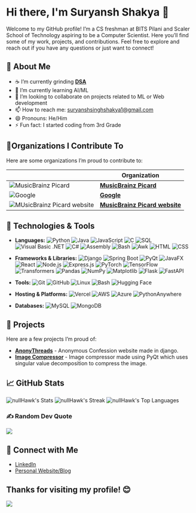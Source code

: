 # Hi there, I'm Suryansh Shakya 👋

Welcome to my GitHub profile! I’m a CS freshman at BITS Pilani and Scaler School of Technology aspiring to be a Computer Scientist. Here you’ll find some of my work, projects, and contributions. Feel free to explore and reach out if you have any questions or just want to connect!

## 🚀 About Me

- ☕ I’m currently grinding [**DSA**](https://leetcode.com/u/null_Hawk/)
- 🌱 I’m currently learning AI/ML
- 👯 I’m looking to collaborate on projects related to ML or Web development
- 📫 How to reach me: suryanshsinghshakya1@gmail.com
- 😄 Pronouns: He/Him
- ⚡ Fun fact: I started coding from 3rd Grade
  
## 🌟Organizations I Contribute To

Here are some organizations I’m proud to contribute to:

|  | Organization |
|--------------|-------------|
| ![MusicBrainz Picard](https://github.com/user-attachments/assets/b5ff3db7-da2a-493b-84ad-540920e893e9)| [**MusicBrainz Picard**](https://github.com/metabrainz/picard)
| ![Google](https://github.com/user-attachments/assets/6bb1db7e-a8f0-4976-aec4-cd8129a9aaee)| [**Google**](https://github.com/google/blockly)
| ![MUsicBrainz Picard website](https://github.com/user-attachments/assets/002be490-cf66-4646-9d4b-791aa7251dfc) | [**MusicBrainz Picard website**](https://github.com/metabrainz/picard-website)

## 🔧 Technologies & Tools

- **Languages:**
  ![Python](https://img.shields.io/badge/-Python-3572A5?logo=python&logoColor=white)
  ![Java](https://img.shields.io/badge/-Java-007396?logo=java&logoColor=white)
  ![JavaScript](https://img.shields.io/badge/-JavaScript-F7DF1E?logo=javascript&logoColor=black)
  ![C](https://img.shields.io/badge/-C-A8B9CC?logo=c&logoColor=white)
  ![SQL](https://img.shields.io/badge/-SQL-00000F?logo=sqlite&logoColor=white)
  ![Visual Basic .NET](https://img.shields.io/badge/-Visual%20Basic%20.NET-94576D?logo=visual-studio&logoColor=white)
  ![C#](https://img.shields.io/badge/-C%23-239120?logo=csharp&logoColor=white)
  ![Assembly](https://img.shields.io/badge/-Assembly-6E4C3A?logo=assembly&logoColor=white)
  ![Bash](https://img.shields.io/badge/-Bash-4EAA25?logo=gnu-bash&logoColor=white)
  ![Awk](https://img.shields.io/badge/-Awk-8C8C8C?logo=awk&logoColor=white)
  ![HTML](https://img.shields.io/badge/-HTML-E34F26?logo=html5&logoColor=white)
  ![CSS](https://img.shields.io/badge/-CSS-1572B6?logo=css3&logoColor=white)
  
- **Frameworks & Libraries:**
  ![Django](https://img.shields.io/badge/-Django-092D40?logo=django&logoColor=white)
  ![Spring Boot](https://img.shields.io/badge/-Spring%20Boot-6DB33F?logo=spring-boot&logoColor=white)
  ![PyQt](https://img.shields.io/badge/-PyQt-41BDF4?logo=python&logoColor=white)
  ![JavaFX](https://img.shields.io/badge/-JavaFX-007396?logo=java&logoColor=white)
  ![React](https://img.shields.io/badge/-React-61DAFB?logo=react&logoColor=black)
  ![Node.js](https://img.shields.io/badge/-Node.js-339933?logo=node.js&logoColor=white)
  ![Express.js](https://img.shields.io/badge/-Express.js-000000?logo=express&logoColor=white)
  ![PyTorch](https://img.shields.io/badge/-PyTorch-EE4C2C?logo=pytorch&logoColor=white)
  ![TensorFlow](https://img.shields.io/badge/-TensorFlow-FF6F00?logo=tensorflow&logoColor=white)
  ![Transformers](https://img.shields.io/badge/-Transformers-000000?logo=transformers&logoColor=white)
  ![Pandas](https://img.shields.io/badge/-Pandas-150458?logo=pandas&logoColor=white)
  ![NumPy](https://img.shields.io/badge/-NumPy-013243?logo=numpy&logoColor=white)
  ![Matplotlib](https://img.shields.io/badge/-Matplotlib-003B57?logo=matplotlib&logoColor=white)
  ![Flask](https://img.shields.io/badge/-Flask-000000?logo=flask&logoColor=white)
  ![FastAPI](https://img.shields.io/badge/-FastAPI-009688?logo=fastapi&logoColor=white)

- **Tools:**
  ![Git](https://img.shields.io/badge/-Git-F05032?logo=git&logoColor=white)
  ![GitHub](https://img.shields.io/badge/-GitHub-181717?logo=github&logoColor=white)
  ![Linux](https://img.shields.io/badge/-Linux-FCC624?logo=linux&logoColor=black)
  ![Bash](https://img.shields.io/badge/-Bash-4EAA25?logo=gnu-bash&logoColor=white)
  ![Hugging Face](https://img.shields.io/badge/-Hugging%20Face-FAB004?logo=huggingface&logoColor=white)

- **Hosting & Platforms:**
  ![Vercel](https://img.shields.io/badge/-Vercel-000000?logo=vercel&logoColor=white)
  ![AWS](https://img.shields.io/badge/-AWS-232F3E?logo=amazon-aws&logoColor=white)
  ![Azure](https://img.shields.io/badge/-Azure-0078D4?logo=azure&logoColor=white)
  ![PythonAnywhere](https://img.shields.io/badge/-PythonAnywhere-003B57?logo=python&logoColor=white)

- **Databases:**
  ![MySQL](https://img.shields.io/badge/-MySQL-4479A1?logo=mysql&logoColor=white)
  ![MongoDB](https://img.shields.io/badge/-MongoDB-47A248?logo=mongodb&logoColor=white)

## 🌟 Projects

Here are a few projects I’m proud of:

- [**AnonyThreads**](https://github.com/nullHawk/anonythreads) - Anonymous Confession website made in django. 
- [**Image Compressor**](https://github.com/nullHawk/Image-Compressor) - Image compressor made using PyQt which uses singular value decomposition to compress the image.

## 📈 GitHub Stats

![nullHawk's Stats](https://github-readme-stats.vercel.app/api?username=nullHawk&theme=vue-dark&show_icons=true&hide_border=true&count_private=true)
![nullHawk's Streak](https://github-readme-streak-stats.herokuapp.com/?user=nullHawk&theme=vue-dark&hide_border=true)
![nullHawk's Top Languages](https://github-readme-stats.vercel.app/api/top-langs/?username=nullHawk&theme=vue-dark&show_icons=true&hide_border=true&layout=compact)

### ✍️ Random Dev Quote
![](https://quotes-github-readme.vercel.app/api?type=horizontal&theme=merko)

## 📣 Connect with Me

- [LinkedIn](https://www.linkedin.com/in/suryansh-shakya/)
- [Personal Website/Blog](https://nullhawk.tech/)

Thanks for visiting my profile! 😊
---
[![](https://visitcount.itsvg.in/api?id=nullHawk&icon=2&color=0)](https://visitcount.itsvg.in)
